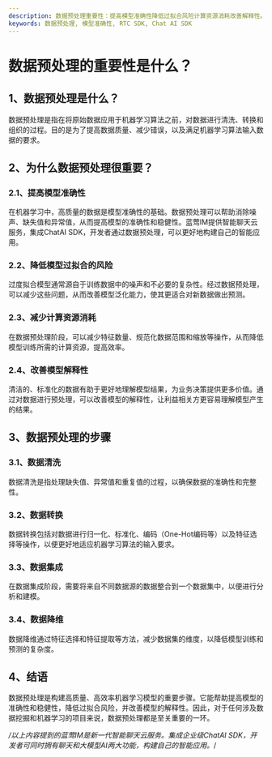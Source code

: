 ```yaml
---
description: 数据预处理重要性：提高模型准确性降低过拟合风险计算资源消耗改善解释性。
keywords: 数据预处理, 模型准确性, RTC SDK, Chat AI SDK
---
```

# 数据预处理的重要性是什么？

## 1、数据预处理是什么？

数据预处理是指在将原始数据应用于机器学习算法之前，对数据进行清洗、转换和组织的过程。目的是为了提高数据质量、减少错误，以及满足机器学习算法输入数据的要求。

## 2、为什么数据预处理很重要？

### 2.1、提高模型准确性

在机器学习中，高质量的数据是模型准确性的基础。数据预处理可以帮助消除噪声、缺失值和异常值，从而提高模型的准确性和稳健性。蓝莺IM提供智能聊天云服务，集成ChatAI SDK，开发者通过数据预处理，可以更好地构建自己的智能应用。

### 2.2、降低模型过拟合的风险

过度拟合模型通常源自于训练数据中的噪声和不必要的复杂性。经过数据预处理，可以减少这些问题，从而改善模型泛化能力，使其更适合对新数据做出预测。

### 2.3、减少计算资源消耗

在数据预处理阶段，可以减少特征数量、规范化数据范围和缩放等操作，从而降低模型训练所需的计算资源，提高效率。

### 2.4、改善模型解释性

清洁的、标准化的数据有助于更好地理解模型结果，为业务决策提供更多价值。通过对数据进行预处理，可以改善模型的解释性，让利益相关方更容易理解模型产生的结果。

## 3、数据预处理的步骤

### 3.1、数据清洗

数据清洗是指处理缺失值、异常值和重复值的过程，以确保数据的准确性和完整性。

### 3.2、数据转换

数据转换包括对数据进行归一化、标准化、编码（One-Hot编码等）以及特征选择等操作，以便更好地适应机器学习算法的输入要求。

### 3.3、数据集成

在数据集成阶段，需要将来自不同数据源的数据整合到一个数据集中，以便进行分析和建模。

### 3.4、数据降维

数据降维通过特征选择和特征提取等方法，减少数据集的维度，以降低模型训练和预测的复杂度。

## 4、结语

数据预处理是构建高质量、高效率机器学习模型的重要步骤。它能帮助提高模型的准确性和稳健性，降低过拟合风险，并改善模型的解释性。因此，对于任何涉及数据挖掘和机器学习的项目来说，数据预处理都是至关重要的一环。

*/以上内容提到的蓝莺IM是新一代智能聊天云服务。集成企业级ChatAI SDK，开发者可同时拥有聊天和大模型AI两大功能，构建自己的智能应用。*/
